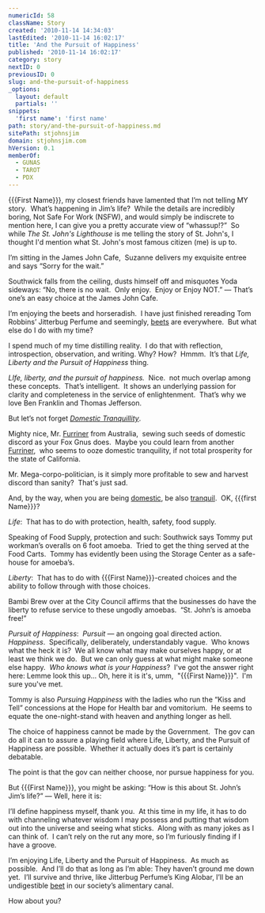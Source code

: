 ```yaml
---
numericId: 58
className: Story
created: '2010-11-14 14:34:03'
lastEdited: '2010-11-14 16:02:17'
title: 'And the Pursuit of Happiness'
published: '2010-11-14 16:02:17'
category: story
nextID: 0
previousID: 0
slug: and-the-pursuit-of-happiness
_options:
  layout: default
  partials: ''
snippets:
  'first name': 'first name'
path: story/and-the-pursuit-of-happiness.md
sitePath: stjohnsjim
domain: stjohnsjim.com
hVersion: 0.1
memberOf:
  - GUNAS
  - TAROT
  - PDX
---
```


{{{First Name}}}, my closest friends have lamented that I&rsquo;m not telling MY story.&nbsp; What&rsquo;s happening in Jim&rsquo;s life?&nbsp; While the details are incredibly boring, Not Safe For Work (NSFW), and would simply be indiscrete to mention here, I can give you a pretty accurate view of &ldquo;whassup!?&rdquo; &nbsp;So while _The St. John's Lighthouse_ is me telling the story of St. John's, I thought I'd mention what St. John's most famous citizen (me) is up to.

I&rsquo;m sitting in the James John Cafe,&nbsp; Suzanne delivers my exquisite entree and says &ldquo;Sorry for the wait.&rdquo;

Southwick falls from the ceiling, dusts himself off and misquotes Yoda sideways: &ldquo;No, there is no wait.&nbsp; Only enjoy.&nbsp; Enjoy or Enjoy NOT.&rdquo; &mdash; That&rsquo;s one&rsquo;s an easy choice at the James John Cafe.

I&rsquo;m enjoying the beets and horseradish.&nbsp; I have just finished rereading Tom Robbins&rsquo; Jitterbug Perfume and seemingly, [beets][0] are everywhere.&nbsp; But what else do I do with my time?

I spend much of my time distilling reality.&nbsp; I do that with reflection, introspection, observation, and writing. Why? How?&nbsp; Hmmm.&nbsp; It&rsquo;s that _Life, Liberty and the Pursuit of Happiness_ thing.

_LIfe, liberty, and the pursuit of happiness._&nbsp; Nice.&nbsp; not much overlap among these concepts.&nbsp; That&rsquo;s intelligent.&nbsp; It shows an underlying passion for clarity and completeness in the service of enlightenment.&nbsp; That&rsquo;s why we love Ben Franklin and Thomas Jefferson.

But let&rsquo;s not forget _[Domestic Tranquillity][1]_.

Mighty nice, Mr. [Furriner][2] from Australia, &nbsp;sewing such seeds of domestic discord as your Fox Gnus does.&nbsp; Maybe you could learn from another [Furriner][3], &nbsp;who seems to ooze domestic tranquility, if not total prosperity for the state of California.

Mr. Mega-corpo-politician, is it simply more profitable to sew and harvest discord than sanity? &nbsp;That's just sad.

And, by the way, when you are being [domestic][4], be also [tranquil][5].&nbsp; OK, {{{first Name}}}?

_Life_:&nbsp; That has to do with protection, health, safety, food supply.

Speaking of Food Supply, protection and such: Southwick says Tommy put workman&rsquo;s overalls on 6 foot amoeba.&nbsp; Tried to get the thing served at the Food Carts.&nbsp; Tommy has evidently been using the Storage Center as a safe-house for amoeba&rsquo;s.

_Liberty_:&nbsp; That has to do with {{{First Name}}}-created choices and the ability to follow through with those choices.

Bambi Brew over at the City Council affirms that the businesses do have the liberty to refuse service to these ungodly amoebas.&nbsp; &ldquo;St. John&rsquo;s is amoeba free!&rdquo;

_Pursuit of Happiness_:&nbsp; _Pursuit_ &mdash; an ongoing goal directed action.&nbsp; _Happiness_.&nbsp; Specifically, deliberately, understandably vague.&nbsp; Who knows what the heck it is?&nbsp; We all know what may make ourselves happy, or at least we think we do.&nbsp; But we can only guess at what might make someone else happy. &nbsp;_Who knows what is your Happiness_? &nbsp;I've got the answer right here: Lemme look this up... Oh, here it is it's, umm, &nbsp;&quot;{{{First Name}}}&quot;. &nbsp;I'm sure you've met.

Tommy is also _Pursuing Happiness_ with the ladies who run the &ldquo;Kiss and Tell&rdquo; concessions at the Hope for Health bar and vomitorium.&nbsp; He seems to equate the one-night-stand with heaven and anything longer as hell.

The choice of happiness cannot be made by the Government.&nbsp; The gov can do all it can to assure a playing field where Life, Liberty, and the Pursuit of Happiness are possible.&nbsp; Whether it actually does it&rsquo;s part is certainly debatable.

The point is that the gov can neither choose, nor pursue happiness for you.

But {{{First Name}}}, you might be asking: &ldquo;How is this about St. John&rsquo;s Jim&rsquo;s life?&rdquo; &mdash; Well, here it is:

I&rsquo;ll define happiness myself, thank you.&nbsp; At this time in my life, it has to do with channeling whatever wisdom I may possess and putting that wisdom out into the universe and seeing what sticks.&nbsp; Along with as many jokes as I can think of.&nbsp; I can&rsquo;t rely on the rut any more, so I&rsquo;m furiously finding if I have a groove.

I&rsquo;m enjoying Life, Liberty and the Pursuit of Happiness.&nbsp; As much as possible.&nbsp; And I&rsquo;ll do that as long as I&rsquo;m able: They haven&rsquo;t ground me down yet.&nbsp; I&rsquo;ll survive and thrive, like Jitterbug Perfume&rsquo;s King Alobar, I&rsquo;ll be an undigestible [beet][0] in our society&rsquo;s alimentary canal.

How about you?&nbsp;

[0]: http://twitter.com/StJohnsJim/status/3872848519110656
[1]: http://www.rallytorestoresanity.com/
[2]: http://www.google.com/search?rls=en&q=rupert+murdoch+australia&ie=UTF-8&oe=UTF-8
[3]: http://gov.ca.gov/about/arnold
[4]: http://romancecapitol.com
[5]: http://en.wikipedia.org/wiki/Love_the_One_You're_With
